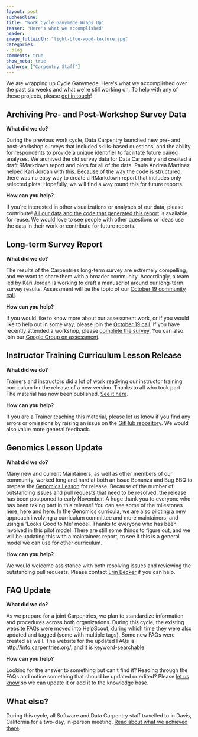 ```yaml
---
layout: post
subheadline:
title: "Work Cycle Ganymede Wraps Up"
teaser: "Here's what we accomplished"
header:
image_fullwidth: "light-blue-wood-texture.jpg"
Categories:
- blog
comments: true
show_meta: true
authors: ["Carpentry Staff"]
---
```


We are wrapping up Cycle Ganymede. Here's what we accomplished over the past six weeks and what we're still working on. To
help with any of these projects, please [get in touch](mailto:team@carpentries.org)!

## Archiving Pre- and Post-Workshop Survey Data

**What did we do?**

During the previous work cycle, Data Carpentry launched new pre- and post-workshop surveys that included skills-based questions, 
and the ability for respondents to provide a unique identifier to facilitate future paired analyses. We archived the old 
survey data for Data Carpentry and created a draft RMarkdown report and plots for all of the data. Paula Andrea Martinez 
helped Kari Jordan with this. Because of the way the code is structured, there was no easy way to create a RMarkdown report 
that includes only selected plots. Hopefully, we will find a way round this for future reports.

**How can you help?**

If you're interested in other visualizations or analyses of our data, please contribute! [All our data 
and the code that generated this report](https://github.com/carpentries/assessment-projects) is available for reuse. We 
would love to see people with other questions or ideas use the data in their work or contribute for future reports.

## Long-term Survey Report

**What did we do?**

The results of the Carpentries long-term survey are extremely compelling, and we want to 
share them with a broader community. Accordingly, a team led by Kari Jordan is working to 
draft a manuscript around our long-term survey results. Assessment will be the topic of 
our [October 19 community call](http://pad.software-carpentry.org/community-call-2017-10-19).

**How can you help?**

If you would like to know more about our assessment work, or if you would like to help out 
in some way, please join the [October 19 call](http://pad.software-carpentry.org/community-call-2017-10-19). 
If you have recently attended a workshop, 
please [complete the survey](https://www.surveymonkey.com/r/carpentrieslongtermassessment). You 
can also join our [Google Group on assessment](https://groups.google.com/a/carpentries.org/forum/#!forum/assessment-network).

## Instructor Training Curriculum Lesson Release

**What did we do?**

Trainers and instructors did a [lot of work](https://software-carpentry.org/blog/2017/08/inst-curr-update.html) readying 
our instructor training curriculum for the release of a new version. Thanks to all who took part. 
The material has now been published. [See it here](http://carpentries.github.io/instructor-training/).

**How can you help?**

If you are a Trainer teaching this material, please let us know if you find any errors or omissions by 
raising an issue on the [GitHub repository](http://carpentries.github.io/instructor-training/). We would also 
value more general feedback.

## Genomics Lesson Update

**What did we do?**

Many new and current Maintainers, as well as other members of our community, worked long and hard at both an 
Issue Bonanza and Bug BBQ to prepare the [Genomics Lesson](http://www.datacarpentry.org/lessons/#genomics-workshop) for 
release. Because of the number of outstanding issues and pull requests that need to be resolved, the release has 
been postponed to early November. A huge thank you to everyone who has been taking part in this release! 
You can see some of the milestones [here](http://www.datacarpentry.org/blog/genomics-bug-bbq/), 
[here](http://www.datacarpentry.org/blog/genomics-bonanza-today/) and [here](http://www.datacarpentry.org/blog/genomics-bbq/). 
In the Genomics curricula, we are also piloting a new approach involving a curriculum committee and more maintainers, 
and using a 'Looks Good to Me' model. Thanks to everyone who has been involved in this pilot model. 
There are still some things to figure out, and we will be updating this with a maintainers report, 
to see if this is a general model we can use for other curriculum. 

**How can you help?**

We would welcome assistance with both resolving issues and reviewing the outstanding pull requests. 
Please contact [Erin Becker](mailto:ebecker@carpentries.org) if you can help. 

## FAQ Update

**What did we do?**

 As we prepare for a joint Carpentries, we plan to standardize information and procedures across 
 both organizations. During this cycle, the existing website FAQs were moved into HelpScout, during 
 which time they were also updated and tagged (some with multiple tags). Some new FAQs were created as well. 
 The website for the updated FAQs is http://info.carpentries.org/, and it is keyword-searchable.

**How can you help?**

Looking for the answer to something but can't find it? Reading through the 
FAQs and notice something that should be updated or edited? 
Please [let us know](mailto:team@carpentries.org) so we can update it or add it to the knowledge base. 

## What else?

During this cycle, all Software and Data Carpentry staff travelled to in Davis, California for a 
two-day, in-person meeting. [Read about what we achieved there](http://www.datacarpentry.org/blog/davis-inperson/).


